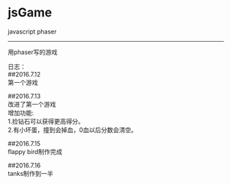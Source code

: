 ﻿# jsGame

javascript phaser

---

用phaser写的游戏<br>

日志：<br>
##2016.7.12<br>
第一个游戏<br>

##2016.7.13<br>
改进了第一个游戏<br>
增加功能:<br>
1.捡钻石可以获得更高得分。  
2.有小坏蛋，撞到会掉血，0血以后分数会清空。  

##2016.7.15  
flappy bird制作完成  

##2016.7.16  
tanks制作到一半


